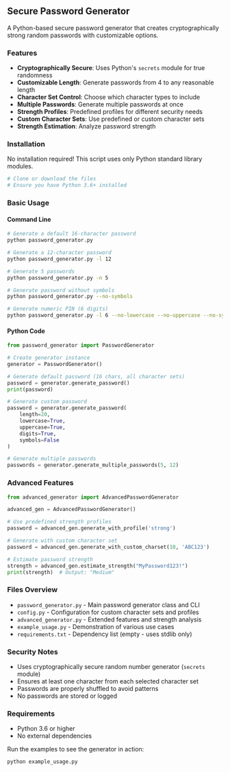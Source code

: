 ## Secure Password Generator

A Python-based secure password generator that creates cryptographically strong random passwords with customizable options.

### Features

- **Cryptographically Secure**: Uses Python's `secrets` module for true randomness
- **Customizable Length**: Generate passwords from 4 to any reasonable length
- **Character Set Control**: Choose which character types to include
- **Multiple Passwords**: Generate multiple passwords at once
- **Strength Profiles**: Predefined profiles for different security needs
- **Custom Character Sets**: Use predefined or custom character sets
- **Strength Estimation**: Analyze password strength

### Installation

No installation required! This script uses only Python standard library modules.

```bash
# Clone or download the files
# Ensure you have Python 3.6+ installed
```

### Basic Usage

#### Command Line

```bash
# Generate a default 16-character password
python password_generator.py

# Generate a 12-character password
python password_generator.py -l 12

# Generate 5 passwords
python password_generator.py -n 5

# Generate password without symbols
python password_generator.py --no-symbols

# Generate numeric PIN (6 digits)
python password_generator.py -l 6 --no-lowercase --no-uppercase --no-symbols
```

#### Python Code

```python
from password_generator import PasswordGenerator

# Create generator instance
generator = PasswordGenerator()

# Generate default password (16 chars, all character sets)
password = generator.generate_password()
print(password)

# Generate custom password
password = generator.generate_password(
    length=20,
    lowercase=True,
    uppercase=True,
    digits=True,
    symbols=False
)

# Generate multiple passwords
passwords = generator.generate_multiple_passwords(5, 12)
```

### Advanced Features

```python
from advanced_generator import AdvancedPasswordGenerator

advanced_gen = AdvancedPasswordGenerator()

# Use predefined strength profiles
password = advanced_gen.generate_with_profile('strong')

# Generate with custom character set
password = advanced_gen.generate_with_custom_charset(10, 'ABC123')

# Estimate password strength
strength = advanced_gen.estimate_strength("MyPassword123!")
print(strength)  # Output: "Medium"
```

### Files Overview

- `password_generator.py` - Main password generator class and CLI
- `config.py` - Configuration for custom character sets and profiles
- `advanced_generator.py` - Extended features and strength analysis
- `example_usage.py` - Demonstration of various use cases
- `requirements.txt` - Dependency list (empty - uses stdlib only)

### Security Notes

- Uses cryptographically secure random number generator (`secrets` module)
- Ensures at least one character from each selected character set
- Passwords are properly shuffled to avoid patterns
- No passwords are stored or logged

### Requirements

- Python 3.6 or higher
- No external dependencies

Run the examples to see the generator in action:
```bash
python example_usage.py
```